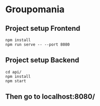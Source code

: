 # Groupomania

## Project setup Frontend
```
npm install
npm run serve -- --port 8080
```

## Project setup Backend
```
cd api/
npm install
npm start
```
## Then go to localhost:8080/
